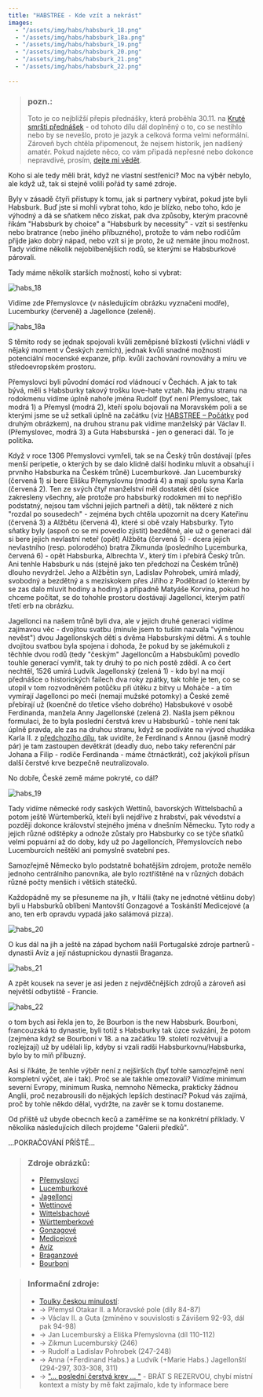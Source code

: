 ```yaml
---
title: "HABSTREE - Kde vzít a nekrást"
images:
  - "/assets/img/habs/habsburk_18.png"
  - "/assets/img/habs/habsburk_18a.png"
  - "/assets/img/habs/habsburk_19.png"
  - "/assets/img/habs/habsburk_20.png"
  - "/assets/img/habs/habsburk_21.png"
  - "/assets/img/habs/habsburk_22.png"
  
---
```


> ### pozn.:
> Toto je co nejbližší přepis přednášky, která proběhla 30.11. na [Kruté smršti přednášek](https://ksp.mff.cuni.cz/akce/smrst/) - od tohoto dílu dál doplněný o to, co se nestihlo nebo by se nevešlo,
> proto je jazyk a celková forma velmi neformální. Zároveň bych chtěla připomenout, že nejsem historik,
> jen nadšený amatér. Pokud najdete něco, co vám připadá nepřesné nebo dokonce nepravdivé,
> prosím, [dejte mi vědět](mailto:matcha1309@hotmail.com).

<!--begin_excerpt-->

Koho si ale tedy měli brát, když ne vlastní sestřenici? 
Moc na výběr nebylo, ale když už, tak si stejně volili pořád ty samé zdroje. 

<!--end_excerpt-->
Byly v zásadě čtyři přístupy k tomu, jak si partnery vybírat, pokud jste byli Habsburk. 
Buď jste si mohli vybrat toho, kdo je blízko, nebo toho, kdo je výhodný a dá se sňatkem něco získat, pak dva způsoby, kterým pracovně říkám "Habsburk by choice" a "Habsburk by necessity" - vzít si sestřenku nebo bratrance (nebo jiného příbuzného), protože to vám nebo rodičům přijde jako dobrý nápad, nebo vzít si je proto, že už nemáte jinou možnost. 
Tady vidíme několik nejoblíbenějších rodů, se kterými se Habsburkové párovali. 

Tady máme několik starších možností, koho si vybrat: 

![habs_18](/assets/img/habs/habsburk_18.png)

Vidíme zde Přemyslovce (v následujícím obrázku vyznačeni modře), Lucemburky (červeně) a Jagellonce (zeleně). 

![habs_18a](/assets/img/habs/habsburk_18a.png)

S těmito rody se jednak spojovali kvůli zeměpisné blízkosti (všichni vládli v nějaký moment v Českých zemích), jednak kvůli snadné možnosti potenciální mocenské expanze, příp. kvůli zachování rovnováhy a míru ve středoevropském prostoru. 

Přemyslovci byli původní domácí rod vládnoucí v Čechách. A jak to tak bývá, měli s Habsburky takový trošku love-hate vztah. Na jednu stranu na rodokmenu vidíme úplně nahoře jména Rudolf (byť není Přemysloec, tak modrá 1) a Přemysl (modrá 2), kteří spolu bojovali na Moravském poli a se kterými jsme se už setkali úplně na začátku (viz [HABSTREE – Počátky](https://matcha1309.github.io/HABSTREE01/) pod druhým obrázkem), na druhou stranu pak vidíme manželský pár Václav II. (Přemyslovec, modrá 3) a Guta Habsburská - jen o generaci dál. To je politika. 

Když v roce 1306 Přemyslovci vymřeli, tak se na Český trůn dostávají (přes menší peripetie, o kterých by se dalo klidně další hodinku mluvit a obsahují i prvního Habsburka na Českém trůně) Lucemburkové. Jan Lucemburský (červená 1) si bere Elišku Přemyslovnu (modrá 4) a mají spolu syna Karla (červená 2). Ten ze svých čtyř manželství měl dostatek dětí (sice zakresleny všechny, ale protože pro habsburký rodokmen mi to nepřišlo podstatný, nejsou tam všchni jejich partneři a děti), tak některé z nich "rozdal po sousedech" - zejména bych chtěla upozornit na dcery Kateřinu (červená 3) a Alžbětu (červená 4), které si obě vzaly Habsburky. Tyto sňatky byly (aspoň co se mi povedlo zjistit) bezdětné, ale už o generaci dál si bere jejich nevlastní neteř (opět) Alžběta (červená 5) - dcera jejich nevlastního (resp. polorodého) bratra Zikmunda (posledního Lucemburka, červená 6) - opět Habsburka, Albrechta V., který tím i přebírá Český trůn. Ani tenhle Habsburk u nás (stejně jako ten předchozí na Českém trůně) dlouho nevydržel. Jeho a Alžbětin syn, Ladislav Pohrobek, umírá mladý, svobodný a bezdětný a s meziskokem přes Jiřího z Poděbrad (o kterém by se zas dalo mluvit hodiny a hodiny) a případně Matyáše Korvína, pokud ho chceme počítat, se do tohohle prostoru dostávají Jagellonci, kterým patří třetí erb na obrázku. 

Jagellonci na našem trůně byli dva, ale v jejich druhé generaci vidíme zajímavou věc - dvojitou svatbu (minule jsem to tuším nazvala "výměnou nevěst") dvou Jagellonských dětí s dvěma Habsburskými dětmi. A s touhle dvojitou svatbou byla spojena i dohoda, že pokud by se jakémukoli z těchhle dvou rodů (tedy "českým" Jagelloncům a Habsbukům) povedlo touhle generací vymřít, tak ty druhý to po nich postě zdědí. A co čert nechtěl, 1526 umírá Ludvík Jagellonský (zelená 1) - kdo byl na mojí přednášce o historických failech dva roky zpátky, tak tohle je ten, co se utopil v tom rozvodněném potůčku při útěku z bitvy u Moháče - a tím vymírají Jagellonci po meči (nemají mužské potomky) a České země přebírají už (koenčně do třetice všeho dobrého) Habsbukové v osobě Ferdinanda, manžela Anny Jagellonské (zelená 2). Našla jsem pěknou formulaci, že to byla poslední čerstvá krev u Habsburků - tohle není tak úplně pravda, ale zas na druhou stranu, když se podíváte na vývod chudáka Karla II. z [předchozího dílu](https://matcha1309.github.io/HABSTREE02/), tak uvidíte, že Ferdinand s Annou (jasně modrý pár) je tam zastoupen devětkrát (deadly duo, nebo taky referenční pár Johana a Filip - rodiče Ferdinanda - máme čtrnáctkrát), což jakýkoli přísun další čerstvé krve bezpečně neutralizovalo. 

No dobře, České země máme pokryté, co dál? 

![habs_19](/assets/img/habs/habsburk_19.png)

Tady vidíme německé rody saských Wettinů, bavorských Wittelsbachů a potom ještě Würtemberků, kteří byli nejdříve z hrabství, pak vévodství a později dokonce království stejného jména v dnešním Německu. Tyto rody a jejich různé odštěpky a odnože zůstaly pro Habsburky co se týče sňatků velmi popuární až do doby, kdy už po Jagelloncích, Přemyslovcích nebo Lucemburcích neštěkl ani pomyslně svatební pes. 

<!---
Pokus o obarvení všech Wettinů, Wittelsbachů a Würtemberků (je to ale složité, protože mnozí jsou známí pod jménem toho, čemu vládli a nikoli rodů) - po řadě žlutá, modrá a červená. 

![habs_19a](/assets/img/habs/habsburk_19a.png) - TODO (nebylo na přednášce, je to hodně, časem bude)
-->

Samozřejmě Německo bylo podstatně bohatějším zdrojem, protože nemělo jednoho centrálního panovníka, ale bylo roztříštěné na v různých dobách různé počty menších i větších státečků. 

Každopádně my se přesuneme na jih, v Itálii (taky ne jednotné většinu doby) byli u Habsburků oblíbeni Mantovští Gonzagové a Toskánští Medicejové (a ano, ten erb opravdu vypadá jako salámová pizza). 

![habs_20](/assets/img/habs/habsburk_20.png)

O kus dál na jih a ještě na západ bychom našli Portugalské zdroje partnerů - dynastii Avíz a její nástupnickou dynastii Braganza.

![habs_21](/assets/img/habs/habsburk_21.png)

A zpět kousek na sever je asi jeden z nejvděčnějších zdrojů a zároveň asi největší odbytiště - Francie. 

![habs_22](/assets/img/habs/habsburk_22.png)

o tom bych asi řekla jen to, že Bourbon is the new Habsburk. Bourboni, francouzská to dynastie, byli totiž s Habsburky tak úzce svázáni, že potom (zejména když se Bourboni v 18. a na začátku 19. století rozvětvují a rozlejzají) už by udělali líp, kdyby si vzali radši Habsburkovnu/Habsburka, bylo by to míň příbuzný. 

Asi si říkáte, že tenhle výběr není z nejširších (byť tohle samozřejmě není kompletní výčet, ale i tak). Proč se ale takhle omezovali? Vidíme minimum severní Evropy, minimum Ruska, nemnoho Německa, prakticky žádnou Anglii, proč nezabrousili do nějakých lepších destinací? 
Pokud vás zajímá, proč by tohle někdo dělal, vydržte, na zavěr se k tomu dostaneme. 

Od příště už ubyde obecnch keců a zaměříme se na konkrétní příklady. V několika následujících dílech projdeme "Galerii předků". 

...POKRAČOVÁNÍ PŘÍŠTĚ...


> ### Zdroje obrázků: 
> - [Přemyslovci](https://commons.wikimedia.org/wiki/File:P%C5%99emyslovci_erb.svg#)
> - [Lucemburkové](https://commons.wikimedia.org/wiki/File:COA_Luxembourg_with_crest.svg#)
> - [Jagellonci](https://commons.wikimedia.org/wiki/File:COA_Jagiellon.svg#)
> - [Wettinové](https://commons.wikimedia.org/wiki/File:COA_Wettin.svg#)
> - [Wittelsbachové](https://commons.wikimedia.org/wiki/File:Wappen_des_Herzogs_in_Bayern_(Haus_Wittelsbach).png#)
> - [Württemberkové](https://commons.wikimedia.org/wiki/File:Wuerttemberg_Arms.svg#)
> - [Gonzagové](https://commons.wikimedia.org/wiki/File:Coat_of_arms_of_the_House_of_Gonzaga_(1328-1389).svg#)
> - [Medicejové](https://commons.wikimedia.org/wiki/File:Stemma_dei_Medici.png#)
> - [Avíz](https://commons.wikimedia.org/wiki/File:Bras%C3%A3o_de_armas_do_reino_de_Portugal_(1385).svg#)
> - [Braganzové](https://commons.wikimedia.org/wiki/File:Brasao-Brigantina.png#)
> - [Bourboni](https://commons.wikimedia.org/wiki/File:Grand_Royal_Coat_of_Arms_of_France.svg#)


> ### Informační zdroje:
> - [Toulky českou minulostí](https://dvojka.rozhlas.cz/toulky-ceskou-minulosti-vsechny-dily):
> - -> Přemysl Otakar II. a Moravské pole (díly 84-87)
> - -> Václav II. a Guta (zmíněno v souvislosti s Závišem 92-93, dál pak 94-98)
> - -> Jan Lucemburský a Eliška Přemyslovna (díl 110-112)
> - -> Zikmun Lucemburský (246)
> - -> Rudolf a Ladislav Pohrobek (247-248)
> - -> Anna (+Ferdinand Habs.) a Ludvík (+Marie Habs.) Jagellonští (294-297, 303-308, 311)
> - -> ["... poslední čerstvá krev ... "](https://youtu.be/J0beoQrjTAo?si=8UqzJA-rHamiKydB&t=678) - BRÁT S REZERVOU, chybí místní kontext a místy by mě fakt zajímalo, kde ty informace bere


